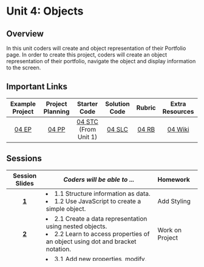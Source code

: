 # Unit 4: Objects

## Overview
In this unit coders will create and object representation of their Portfolio page. In order to create this project, coders will create an object representation of their portfolio, navigate the object and display information to the screen.

## Important Links

| Example Project| Project Planning |  Starter Code | Solution Code  | Rubric | Extra Resources |
|:-------:|:-------:|:-------:|:-------:|:-------:|:-------:|
| [04 EP](https://scriptedcurriculum.github.io/advanced_objects_solution/) | [04 PP](https://drive.google.com/open?id=1YImE4Aats1llh0OGgYVK4oR6ZVs73Kp490hyhbTe0E4) | [04 STC](https://github.com/ScriptEdcurriculum/advanced_portfolio_startercode/blob/master/04_INSTUCTIONS.md)<br> (From Unit 1) | [04 SLC](https://github.com/ScriptEdcurriculum/advanced_portfolioobject_solution) | [04 RB](https://drive.google.com/open?id=1_K1rMWlViYBfdbeZotXI9kG-wtpAS5syDIphwRVQlTw) | [04 Wiki](https://github.com/ScriptEdcurriculum/curriculum17-18/wiki/2.-Advanced#unit-4-portfolio-object) |

## Sessions 
|Session Slides|*Coders will be able to ...*|Homework|
|:-------:|-------|:-------|
|[**1**](https://docs.google.com/presentation/d/1YImE4Aats1llh0OGgYVK4oR6ZVs73Kp490hyhbTe0E4/edit#slide=id.g1e220fa94a_0_26)|<li> 1.1 Structure information as data. </li> <li>1.2 Use JavaScript to create a simple object.</li> |Add Styling|
|[**2**](https://docs.google.com/presentation/d/1YImE4Aats1llh0OGgYVK4oR6ZVs73Kp490hyhbTe0E4/edit#slide=id.g1f587f6424_5_5)|<li> 2.1 Create a data representation using nested objects. </li> <li>2.2 Learn to access properties of an object using dot and bracket notation. </li> |Work on Project|
|[**3**](https://docs.google.com/presentation/d/1YImE4Aats1llh0OGgYVK4oR6ZVs73Kp490hyhbTe0E4/edit#slide=id.g1e220fa94a_0_4)|<li> 3.1 Add new properties, modify, and delete properties an object.</li> <li> 3.2 Update existing properties of an object. </li> |Submit Project|

<h3 align="center"><a href="https://docs.google.com/forms/d/e/1FAIpQLSdmoYjRk6tqJHI5Y1ELjOZ7tiYj58dmoIBEeUaXK5ciIdljIg/viewform">Submit Your Feedback</a> || <a href="https://github.com/ScriptEdcurriculum/curriculum17-18/wiki/2.-Advanced#unit-4-objects">Contribute to the Wiki</a></h3>
